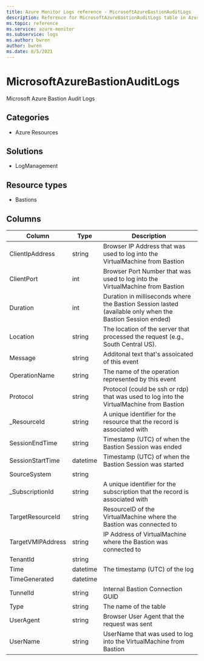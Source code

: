 ```yaml
---
title: Azure Monitor Logs reference - MicrosoftAzureBastionAuditLogs
description: Reference for MicrosoftAzureBastionAuditLogs table in Azure Monitor Logs.
ms.topic: reference
ms.service: azure-monitor
ms.subservice: logs
ms.author: bwren
author: bwren
ms.date: 8/5/2021
---
```


# MicrosoftAzureBastionAuditLogs

 Microsoft Azure Bastion Audit Logs

## Categories

- Azure Resources
## Solutions

- LogManagement
## Resource types

- Bastions




## Columns

|Column|Type|Description|
|---|---|---|
|ClientIpAddress|string|Browser IP Address that was used to log into the VirtualMachine from Bastion|
|ClientPort|int|Browser Port Number that was used to log into the VirtualMachine from Bastion|
|Duration|int|Duration in milliseconds where the Bastion Session lasted (available only when the Bastion Session ended)|
|Location|string|The location of the server that processed the request (e.g., South Central US).|
|Message|string|Additonal text that's assoicated of this event|
|OperationName|string|The name of the operation represented by this event|
|Protocol|string|Protocol (could be ssh or rdp) that was used to log into the VirtualMachine from Bastion|
|_ResourceId|string|A unique identifier for the resource that the record is associated with|
|SessionEndTime|string|Timestamp (UTC) of when the Bastion Session was ended|
|SessionStartTime|datetime|Timestamp (UTC) of when the Bastion Session was started|
|SourceSystem|string||
|_SubscriptionId|string|A unique identifier for the subscription that the record is associated with|
|TargetResourceId|string|ResourceID of the VirtualMachine where the Bastion was connected to|
|TargetVMIPAddress|string|IP Address of VirtualMachine where the Bastion was connected to|
|TenantId|string||
|Time|datetime|The timestamp (UTC) of the log|
|TimeGenerated|datetime||
|TunnelId|string|Internal Bastion Connection GUID|
|Type|string|The name of the table|
|UserAgent|string|Browser User Agent that the request was sent|
|UserName|string|UserName that was used to log into the VirtualMachine from Bastion|

